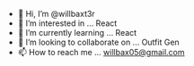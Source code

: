 - 👋 Hi, I’m @willbaxt3r
- 👀 I’m interested in ... React
- 🌱 I’m currently learning ... React
- 💞️ I’m looking to collaborate on ... Outfit Gen
- 📫 How to reach me ... willbax05@gmail.com


<!---
willbaxt3r/willbaxt3r is a ✨ special ✨ repository because its `README.md` (this file) appears on your GitHub profile.
You can click the Preview link to take a look at your changes.
--->
